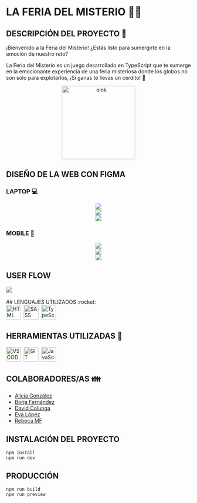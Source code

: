 # LA FERIA DEL MISTERIO  🎪🎈

## DESCRIPCIÓN DEL PROYECTO 📓



¡Bienvenido a la Feria del Misterio!
¿Estás listo para sumergirte en la emoción de nuestro reto? 

La Feria del Misterio es un juego desarrollado en TypeScript que te sumerge en la emocionante experiencia de una feria misteriosa donde los globos no son solo para explotarlos, ¡Si ganas te llevas un cerdito! 🤩

<p align="center">
  <img src="./src/assets/readme-img/oink-oink.png" title="oink" alt="oink" width="200" height="200"/>
</p>


## DISEÑO DE LA WEB CON FIGMA
### LAPTOP 💻
<div style="display: flex; flex-direction: column; align-items: center;>
    <img src="./src/assets/readme-img/game.PNG" >
    <img src="./src/assets/readme-img/index.PNG" >
    <img src="./src/assets/readme-img/game.PNG" >
    <img src="./src/assets/readme-img/result.PNG" >
</div>

### MOBILE 📱

<div style="display: flex; flex-direction: column; align-items: center;>
    <img src="./src/assets/readme-img/index.mobile.PNG" >
    <img src="./src/assets/readme-img/index.mobile.PNG" >
    <img src="./src/assets/readme-img/game-mobile.PNG" >
    <img src="./src/assets/readme-img/result-mobile.PNG" >
</div>

## USER FLOW
<div>
    <img src="./src/assets/readme-img/userflow.png">
</div>
<br>
## LENGUAJES UTILIZADOS :rocket:

<div>
    <img src="https://github.com/devicons/devicon/blob/master/icons/html5/html5-original.svg" title="HTML5" alt="HTML" width="40" height="40"/>&nbsp;
        <img src="https://github.com/devicons/devicon/blob/master/icons/sass/sass-original.svg" title="SASS" alt="SASS" width="40" height="40"/>&nbsp;
    <img src="https://github.com/devicons/devicon/blob/master/icons/typescript/typescript-plain.svg" title="TypeScript" alt="TypeScript" width="40" height="40"/>&nbsp;

</div>


## HERRAMIENTAS UTILIZADAS :hammer:
<div>
    <img src="https://github.com/devicons/devicon/blob/master/icons/vscode/vscode-original.svg" title="VSCODE" alt="VSCODE" width="40" height="40"/>&nbsp;
    <img src="https://github.com/devicons/devicon/blob/master/icons/git/git-original.svg"  title="GIT" alt="GIT" width="40" height="40"/>&nbsp;
    <img src="https://github.com/devicons/devicon/blob/master/icons/github/github-original.svg" title="JavaScript" alt="JavaScript" width="40" height="40"/>&nbsp;
</div>

## COLABORADORES/AS  :family:

- [Alicia González](https://github.com/Aliglez)
- [Borja Fernández](https://github.com/BarmanDev)
- [David Colunga](https://github.com/Colunga-D)
- [Eva López](https://github.com/EvaMLopez)
- [Rebeca MF](https://github.com/RebecaMFep)
  






## INSTALACIÓN DEL PROYECTO 
```
npm install
npm run dev
```

## PRODUCCIÓN 
```
npm run build
npm run preview
```
